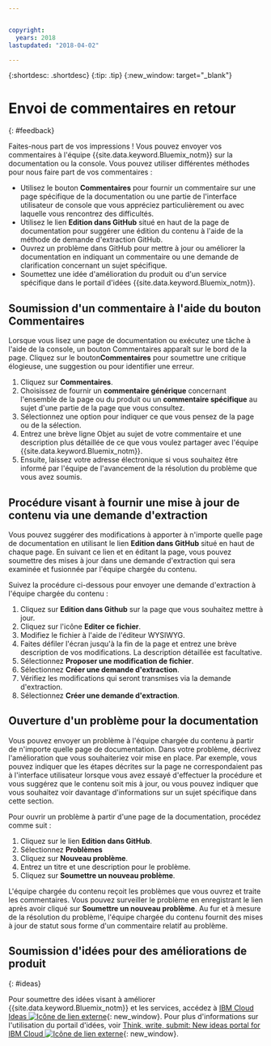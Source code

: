 ```yaml
---


copyright:
  years: 2018
lastupdated: "2018-04-02"

---
```


{:shortdesc: .shortdesc}
{:tip: .tip}
{:new_window: target="_blank"}

# Envoi de commentaires en retour
{: #feedback}

Faites-nous part de vos impressions ! Vous pouvez envoyer vos commentaires à l'équipe {{site.data.keyword.Bluemix_notm}} sur la documentation ou la console. Vous pouvez utiliser différentes méthodes pour nous faire part de vos commentaires :

* Utilisez le bouton **Commentaires** pour fournir un commentaire sur une page spécifique de la documentation ou une partie de l'interface utilisateur de console que vous appréciez particulièrement ou avec laquelle vous rencontrez des difficultés.
* Utilisez le lien **Edition dans GitHub** situé en haut de la page de documentation pour suggérer une édition du contenu à l'aide de la méthode de demande d'extraction GitHub.
* Ouvrez un problème dans GitHub pour mettre à jour ou améliorer la documentation en indiquant un commentaire ou une demande de clarification concernant un sujet spécifique. 
* Soumettez une idée d'amélioration du produit ou d'un service spécifique dans le portail d'idées {{site.data.keyword.Bluemix_notm}}.

## Soumission d'un commentaire à l'aide du bouton Commentaires

Lorsque vous lisez une page de documentation ou exécutez une tâche à l'aide de la console, un bouton Commentaires apparaît sur le bord de la page. Cliquez sur le bouton**Commentaires** pour soumettre une critique élogieuse, une suggestion ou pour identifier une erreur.

1. Cliquez sur **Commentaires**.
2. Choisissez de fournir un **commentaire générique** concernant l'ensemble de la page ou du produit ou un **commentaire spécifique** au sujet d'une partie de la page que vous consultez.
3. Sélectionnez une option pour indiquer ce que vous pensez de la page ou de la sélection.
4. Entrez une brève ligne Objet au sujet de votre commentaire et une description plus détaillée de ce que vous voulez partager avec l'équipe {{site.data.keyword.Bluemix_notm}}.
5. Ensuite, laissez votre adresse électronique si vous souhaitez être informé par l'équipe de l'avancement de la résolution du problème que vous avez soumis.


## Procédure visant à fournir une mise à jour de contenu via une demande d'extraction

Vous pouvez suggérer des modifications à apporter à n'importe quelle page de documentation en utilisant le lien **Edition dans GitHub** situé en haut de chaque page. En  suivant ce lien et en éditant la page, vous pouvez soumettre des mises à jour dans une demande d'extraction qui sera examinée et fusionnée par l'équipe chargée du contenu. 

Suivez la procédure ci-dessous pour envoyer une demande d'extraction à l'équipe chargée du contenu :

1. Cliquez sur **Edition dans Github** sur la page que vous souhaitez mettre à jour.
2. Cliquez sur l'icône **Editer ce fichier**.
3. Modifiez le fichier à l'aide de l'éditeur WYSIWYG.
4. Faites défiler l'écran jusqu'à la fin de la page et entrez une brève description de vos modifications. La description détaillée est facultative.
5. Sélectionnez **Proposer une modification de fichier**.
6. Sélectionnez **Créer une demande d'extraction**.
7. Vérifiez les modifications qui seront transmises via la demande d'extraction.
8. Sélectionnez **Créer une demande d'extraction**. 

## Ouverture d'un problème pour la documentation

Vous pouvez envoyer un problème à l'équipe chargée du contenu à partir de n'importe quelle page de documentation. Dans votre problème, décrivez l'amélioration que vous souhaiteriez voir mise en place. Par exemple, vous pouvez indiquer que les étapes décrites sur la page ne correspondaient pas à l'interface utilisateur lorsque vous avez essayé d'effectuer la procédure et vous suggérez que le contenu soit mis à jour, ou vous pouvez indiquer que vous souhaitez voir davantage d'informations sur un sujet spécifique dans cette section.

Pour ouvrir un problème à partir d'une page de la documentation, procédez comme suit :

1. Cliquez sur le lien **Edition dans GitHub**.
2. Sélectionnez **Problèmes**
3. Cliquez sur **Nouveau problème**.
4. Entrez un titre et une description pour le problème.
5. Cliquez sur **Soumettre un nouveau problème**. 

L'équipe chargée du contenu reçoit les problèmes que vous ouvrez et traite les commentaires. Vous pouvez surveiller le problème en enregistrant le lien après avoir cliqué sur **Soumettre un nouveau problème**. Au fur et à mesure de la résolution du problème, l'équipe chargée du contenu fournit des mises à jour de statut sous forme d'un commentaire relatif au problème.

## Soumission d'idées pour des améliorations de produit
{: #ideas}

Pour soumettre des idées visant à améliorer {{site.data.keyword.Bluemix_notm}} et les services, accédez à [IBM Cloud Ideas ![Icône de lien externe](../icons/launch-glyph.svg)](https://ibmcloud.ideas.aha.io){: new_window}. Pour plus d'informations sur l'utilisation du portail d'idées, voir [Think, write, submit: New ideas portal for IBM Cloud ![Icône de lien externe](../icons/launch-glyph.svg)](https://developer.ibm.com/bluemix/2016/10/05/think-write-submit/){: new_window}.

